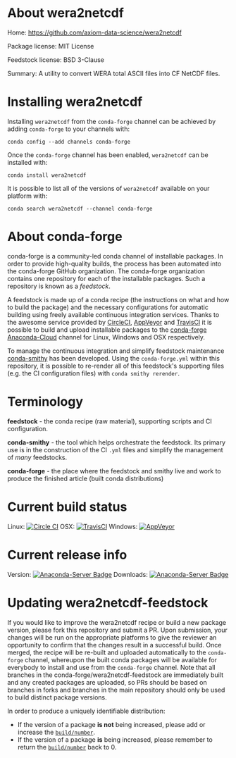 About wera2netcdf
=================

Home: https://github.com/axiom-data-science/wera2netcdf

Package license: MIT License

Feedstock license: BSD 3-Clause

Summary: A utility to convert WERA total ASCII files into CF NetCDF files.



Installing wera2netcdf
======================

Installing `wera2netcdf` from the `conda-forge` channel can be achieved by adding `conda-forge` to your channels with:

```
conda config --add channels conda-forge
```

Once the `conda-forge` channel has been enabled, `wera2netcdf` can be installed with:

```
conda install wera2netcdf
```

It is possible to list all of the versions of `wera2netcdf` available on your platform with:

```
conda search wera2netcdf --channel conda-forge
```



About conda-forge
=================

conda-forge is a community-led conda channel of installable packages.
In order to provide high-quality builds, the process has been automated into the
conda-forge GitHub organization. The conda-forge organization contains one repository
for each of the installable packages. Such a repository is known as a *feedstock*.

A feedstock is made up of a conda recipe (the instructions on what and how to build
the package) and the necessary configurations for automatic building using freely
available continuous integration services. Thanks to the awesome service provided by
[CircleCI](https://circleci.com/), [AppVeyor](http://www.appveyor.com/)
and [TravisCI](https://travis-ci.org/) it is possible to build and upload installable
packages to the [conda-forge](https://anaconda.org/conda-forge)
[Anaconda-Cloud](http://docs.anaconda.org/) channel for Linux, Windows and OSX respectively.

To manage the continuous integration and simplify feedstock maintenance
[conda-smithy](http://github.com/conda-forge/conda-smithy) has been developed.
Using the ``conda-forge.yml`` within this repository, it is possible to re-render all of
this feedstock's supporting files (e.g. the CI configuration files) with ``conda smithy rerender``.


Terminology
===========

**feedstock** - the conda recipe (raw material), supporting scripts and CI configuration.

**conda-smithy** - the tool which helps orchestrate the feedstock.
                   Its primary use is in the construction of the CI ``.yml`` files
                   and simplify the management of *many* feedstocks.

**conda-forge** - the place where the feedstock and smithy live and work to
                  produce the finished article (built conda distributions)

Current build status
====================

Linux: [![Circle CI](https://circleci.com/gh/conda-forge/wera2netcdf-feedstock.svg?style=shield)](https://circleci.com/gh/conda-forge/wera2netcdf-feedstock)
OSX: [![TravisCI](https://travis-ci.org/conda-forge/wera2netcdf-feedstock.svg?branch=master)](https://travis-ci.org/conda-forge/wera2netcdf-feedstock)
Windows: [![AppVeyor](https://ci.appveyor.com/api/projects/status/github/conda-forge/wera2netcdf-feedstock?svg=True)](https://ci.appveyor.com/project/conda-forge/wera2netcdf-feedstock/branch/master)

Current release info
====================
Version: [![Anaconda-Server Badge](https://anaconda.org/conda-forge/wera2netcdf/badges/version.svg)](https://anaconda.org/conda-forge/wera2netcdf)
Downloads: [![Anaconda-Server Badge](https://anaconda.org/conda-forge/wera2netcdf/badges/downloads.svg)](https://anaconda.org/conda-forge/wera2netcdf)


Updating wera2netcdf-feedstock
==============================

If you would like to improve the wera2netcdf recipe or build a new
package version, please fork this repository and submit a PR. Upon submission,
your changes will be run on the appropriate platforms to give the reviewer an
opportunity to confirm that the changes result in a successful build. Once
merged, the recipe will be re-built and uploaded automatically to the
`conda-forge` channel, whereupon the built conda packages will be available for
everybody to install and use from the `conda-forge` channel.
Note that all branches in the conda-forge/wera2netcdf-feedstock are
immediately built and any created packages are uploaded, so PRs should be based
on branches in forks and branches in the main repository should only be used to
build distinct package versions.

In order to produce a uniquely identifiable distribution:
 * If the version of a package **is not** being increased, please add or increase
   the [``build/number``](http://conda.pydata.org/docs/building/meta-yaml.html#build-number-and-string).
 * If the version of a package **is** being increased, please remember to return
   the [``build/number``](http://conda.pydata.org/docs/building/meta-yaml.html#build-number-and-string)
   back to 0.
